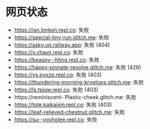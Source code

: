# 网页状态
- https://jsn.limkon.repl.co: 失败
- https://special-tiny-run.glitch.me: 失败
- https://asky.up.railway.app: 失败 (404)
- https://v.chavir.repl.co: 失败
- https://beaspy--hting.repl.co: 失败
- https://happy-pinnate-revolve.glitch.me: 失败 (426)
- https://ys.pyxzp.repl.co: 失败 (403)
- https://thundering-morning-kryptops.glitch.me: 失败
- https://ls.tpjow.repl.co: 失败 (403)
- https://reminiscent- Plastic-cheek.glitch.me: 失败
- https://tote.kaikaixin.repl.co: 失败 (403)
- https://leaf-relieved-chestnut.glitch.me: 失败
- https://su--yoyholee.repl.co: 失败
